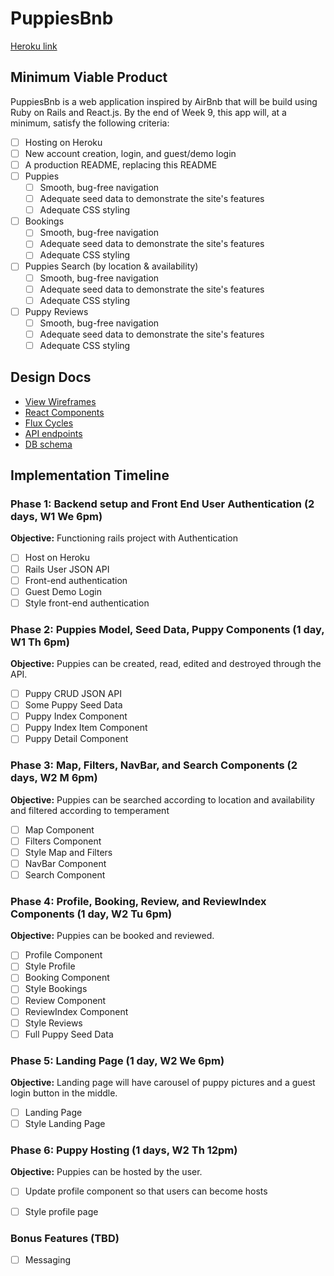 # PuppiesBnb

[Heroku link][heroku]

[heroku]: http://www.herokuapp.com

## Minimum Viable Product

PuppiesBnb is a web application inspired by AirBnb that will be build using Ruby on Rails and React.js.  By the end of Week 9, this app will, at a minimum, satisfy the following criteria:

- [ ] Hosting on Heroku
- [ ] New account creation, login, and guest/demo login
- [ ] A production README, replacing this README
- [ ] Puppies
  - [ ] Smooth, bug-free navigation
  - [ ] Adequate seed data to demonstrate the site's features
  - [ ] Adequate CSS styling
- [ ] Bookings
  - [ ] Smooth, bug-free navigation
  - [ ] Adequate seed data to demonstrate the site's features
  - [ ] Adequate CSS styling
- [ ] Puppies Search (by location & availability)
  - [ ] Smooth, bug-free navigation
  - [ ] Adequate seed data to demonstrate the site's features
  - [ ] Adequate CSS styling
- [ ] Puppy Reviews
  - [ ] Smooth, bug-free navigation
  - [ ] Adequate seed data to demonstrate the site's features
  - [ ] Adequate CSS styling

## Design Docs
* [View Wireframes][views]
* [React Components][components]
* [Flux Cycles][flux-cycles]
* [API endpoints][api-endpoints]
* [DB schema][schema]

[views]: docs/views.md
[components]: docs/components.md
[flux-cycles]: docs/flux-cycles.md
[api-endpoints]: docs/api-endpoints.md
[schema]: docs/schema.md

## Implementation Timeline

### Phase 1: Backend setup and Front End User Authentication (2 days, W1 We 6pm)

**Objective:** Functioning rails project with Authentication

- [ ] Host on Heroku
- [ ] Rails User JSON API
- [ ] Front-end authentication
- [ ] Guest Demo Login
- [ ] Style front-end authentication

### Phase 2: Puppies Model, Seed Data, Puppy Components (1 day, W1 Th 6pm)

**Objective:** Puppies can be created, read, edited and destroyed through
the API.

- [ ] Puppy CRUD JSON API
- [ ] Some Puppy Seed Data
- [ ] Puppy Index Component
- [ ] Puppy Index Item Component
- [ ] Puppy Detail Component

### Phase 3: Map, Filters, NavBar, and Search Components (2 days, W2 M 6pm)

**Objective:** Puppies can be searched according to location and availability and filtered according to temperament

- [ ] Map Component
- [ ] Filters Component
- [ ] Style Map and Filters
- [ ] NavBar Component
- [ ] Search Component

### Phase 4: Profile, Booking, Review, and ReviewIndex Components (1 day, W2 Tu 6pm)

**Objective:** Puppies can be booked and reviewed.

- [ ] Profile Component
- [ ] Style Profile
- [ ] Booking Component
- [ ] Style Bookings
- [ ] Review Component
- [ ] ReviewIndex Component
- [ ] Style Reviews
- [ ] Full Puppy Seed Data

### Phase 5: Landing Page (1 day, W2 We 6pm)

**Objective:** Landing page will have carousel of puppy pictures and a guest login button in the middle.  

- [ ] Landing Page
- [ ] Style Landing Page

### Phase 6: Puppy Hosting (1 days, W2 Th 12pm)

**Objective:** Puppies can be hosted by the user.

- [ ] Update profile component so that users can become hosts
- [ ] Style profile page


### Bonus Features (TBD)
- [ ] Messaging

[phase-one]: docs/phases/phase1.md
[phase-two]: docs/phases/phase2.md
[phase-three]: docs/phases/phase3.md
[phase-four]: docs/phases/phase4.md
[phase-five]: docs/phases/phase5.md
